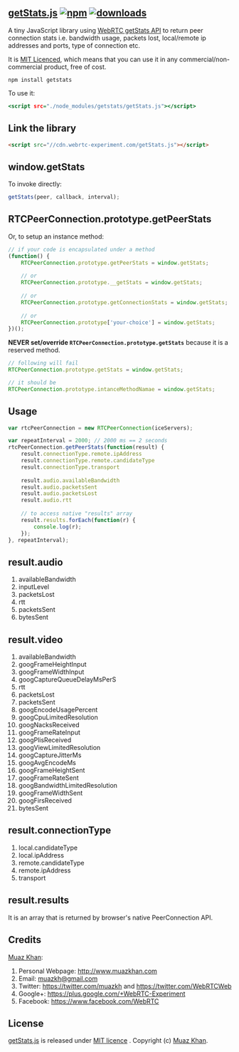 ## [getStats.js](https://github.com/muaz-khan/getStats) [![npm](https://img.shields.io/npm/v/getstats.svg)](https://npmjs.org/package/getstats) [![downloads](https://img.shields.io/npm/dm/getstats.svg)](https://npmjs.org/package/getstats)

A tiny JavaScript library using [WebRTC getStats API](http://dev.w3.org/2011/webrtc/editor/webrtc.html#dom-peerconnection-getstats) to return peer connection stats i.e. bandwidth usage, packets lost, local/remote ip addresses and ports, type of connection etc.

It is <a href="https://www.webrtc-experiment.com/licence/">MIT Licenced</a>, which means that you can use it in any commercial/non-commercial product, free of cost.

```
npm install getstats
```

To use it:

```htm
<script src="./node_modules/getstats/getStats.js"></script>
```

## Link the library

```html
<script src="//cdn.webrtc-experiment.com/getStats.js"></script>
```

## window.getStats

To invoke directly:

```javascript
getStats(peer, callback, interval);
```

## RTCPeerConnection.prototype.getPeerStats

Or, to setup an instance method:

```javascript
// if your code is encapsulated under a method
(function() {
    RTCPeerConnection.prototype.getPeerStats = window.getStats;
    
    // or
    RTCPeerConnection.prototype.__getStats = window.getStats;
    
    // or
    RTCPeerConnection.prototype.getConnectionStats = window.getStats;
    
    // or
    RTCPeerConnection.prototype['your-choice'] = window.getStats;
})();
```

**NEVER set/override `RTCPeerConnection.prototype.getStats`** because it is a reserved method.

```javascript
// following will fail
RTCPeerConnection.prototype.getStats = window.getStats;

// it should be
RTCPeerConnection.prototype.intanceMethodNamae = window.getStats;
```

## Usage

```javascript
var rtcPeerConnection = new RTCPeerConnection(iceServers);

var repeatInterval = 2000; // 2000 ms == 2 seconds
rtcPeerConnection.getPeerStats(function(result) {
    result.connectionType.remote.ipAddress
    result.connectionType.remote.candidateType
    result.connectionType.transport
    
    result.audio.availableBandwidth
    result.audio.packetsSent
    result.audio.packetsLost
    result.audio.rtt
    
    // to access native "results" array
    result.results.forEach(function(r) {
        console.log(r);
    });
}, repeatInterval);
```

## result.audio

1. availableBandwidth
2. inputLevel
3. packetsLost
3. rtt
4. packetsSent
5. bytesSent

## result.video

1. availableBandwidth
2. googFrameHeightInput
3. googFrameWidthInput
4. googCaptureQueueDelayMsPerS
5. rtt
6. packetsLost
7. packetsSent
8. googEncodeUsagePercent
9. googCpuLimitedResolution
10. googNacksReceived
11. googFrameRateInput
12. googPlisReceived
13. googViewLimitedResolution
14. googCaptureJitterMs
15. googAvgEncodeMs
16. googFrameHeightSent
17. googFrameRateSent
18. googBandwidthLimitedResolution
19. googFrameWidthSent
20. googFirsReceived
21. bytesSent

## result.connectionType

1. local.candidateType
2. local.ipAddress
3. remote.candidateType
4. remote.ipAddress
5. transport

## result.results

It is an array that is returned by browser's native PeerConnection API.

## Credits

[Muaz Khan](https://github.com/muaz-khan):

1. Personal Webpage: http://www.muazkhan.com
2. Email: muazkh@gmail.com
3. Twitter: https://twitter.com/muazkh and https://twitter.com/WebRTCWeb
4. Google+: https://plus.google.com/+WebRTC-Experiment
5. Facebook: https://www.facebook.com/WebRTC

## License

[getStats.js](https://github.com/muaz-khan/getStats) is released under [MIT licence](https://www.webrtc-experiment.com/licence/) . Copyright (c) [Muaz Khan](https://plus.google.com/+MuazKhan).
